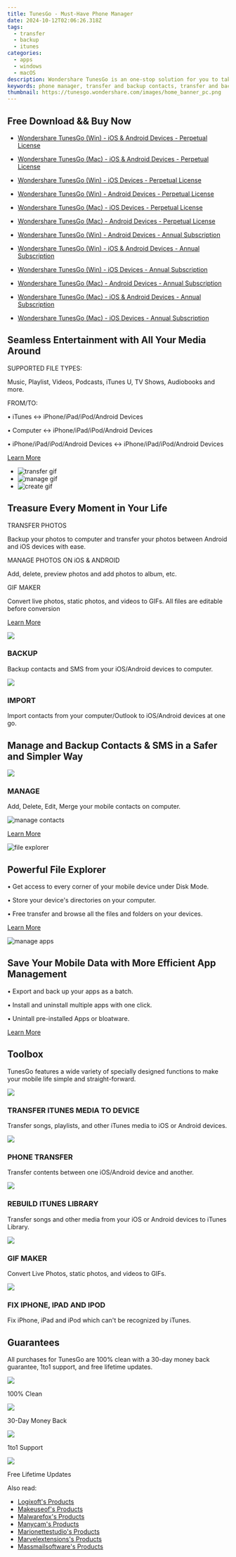 ```yaml
---
title: TunesGo - Must-Have Phone Manager
date: 2024-10-12T02:06:26.318Z
tags: 
  - transfer
  - backup
  - itunes
categories: 
  - apps
  - windows
  - macOS
description: Wondershare TunesGo is an one-stop solution for you to take full control of your iOS and Android device.Your must-have phone manager.
keywords: phone manager, transfer and backup contacts, transfer and backup photos, transfer and backup music, transfer and backup sms, 
thumbnail: https://tunesgo.wondershare.com/images/home_banner_pc.png
---
```


## Free Download && Buy Now

- [Wondershare TunesGo (Win) - iOS & Android Devices - Perpetual License](https://secure.2checkout.com/order/cart.php?PRODS=4579896&QTY=1&AFFILIATE=108875&CART=1)
- [Wondershare TunesGo (Mac) - iOS & Android Devices - Perpetual License](https://secure.2checkout.com/order/cart.php?PRODS=4594912&QTY=1&AFFILIATE=108875&CART=1)
- [Wondershare TunesGo (Win) - iOS Devices - Perpetual License](https://secure.2checkout.com/order/cart.php?PRODS=4698522&QTY=1&AFFILIATE=108875&CART=1)
- [Wondershare TunesGo (Win) - Android Devices - Perpetual License](https://secure.2checkout.com/order/cart.php?PRODS=4698523&QTY=1&AFFILIATE=108875&CART=1)
- [Wondershare TunesGo (Mac) - iOS Devices - Perpetual License](https://secure.2checkout.com/order/cart.php?PRODS=4698524&QTY=1&AFFILIATE=108875&CART=1)
- [Wondershare TunesGo (Mac) - Android Devices - Perpetual License](https://secure.2checkout.com/order/cart.php?PRODS=4698527&QTY=1&AFFILIATE=108875&CART=1)

- [Wondershare TunesGo (Win) - Android Devices - Annual Subscription](https://secure.2checkout.com/order/cart.php?PRODS=38784203&QTY=1&AFFILIATE=108875&CART=1)
- [Wondershare TunesGo (Win) - iOS & Android Devices - Annual Subscription](https://secure.2checkout.com/order/cart.php?PRODS=38784205&QTY=1&AFFILIATE=108875&CART=1)
- [Wondershare TunesGo (Win) - iOS Devices - Annual Subscription](https://secure.2checkout.com/order/cart.php?PRODS=38784209&QTY=1&AFFILIATE=108875&CART=1)
- [Wondershare TunesGo (Mac) - Android Devices - Annual Subscription](https://secure.2checkout.com/order/cart.php?PRODS=38784148&QTY=1&AFFILIATE=108875&CART=1)
- [Wondershare TunesGo (Mac) - iOS & Android Devices - Annual Subscription](https://secure.2checkout.com/order/cart.php?PRODS=38784186&QTY=1&AFFILIATE=108875&CART=1)
- [Wondershare TunesGo (Mac) - iOS Devices - Annual Subscription](https://secure.2checkout.com/order/cart.php?PRODS=38784194&QTY=1&AFFILIATE=108875&CART=1)

## Seamless Entertainment with All Your Media Around

SUPPORTED FILE TYPES:

Music, Playlist, Videos, Podcasts, iTunes U, TV Shows, Audiobooks and more.

FROM/TO:

• iTunes <-> iPhone/iPad/iPod/Android Devices

• Computer <-> iPhone/iPad/iPod/Android Devices

• iPhone/iPad/iPod/Android Devices <-> iPhone/iPad/iPod/Android Devices

[Learn More](https://tunesgo.wondershare.com/music.html)

- ![transfer gif](https://tunesgo.wondershare.com/images/transfer-gif.gif)
- ![manage gif](https://tunesgo.wondershare.com/images/manage-gif.gif)
- ![create gif](https://tunesgo.wondershare.com/images/make-gif.gif)

## Treasure Every Moment in Your Life

TRANSFER PHOTOS

Backup your photos to computer and transfer your photos between Android and iOS devices with ease.

MANAGE PHOTOS ON iOS & ANDROID

Add, delete, preview photos and add photos to album, etc.

GIF MAKER

Convert live photos, static photos, and videos to GIFs. All files are editable before conversion

[Learn More](https://tunesgo.wondershare.com/photo.html)

![](https://tunesgo.wondershare.com/images/icon_1.png)

### BACKUP

Backup contacts and SMS from your iOS/Android devices to computer.

![](https://tunesgo.wondershare.com/images/icon_2.png)

### IMPORT

Import contacts from your computer/Outlook to iOS/Android devices at one go.

## Manage and Backup Contacts & SMS in a Safer and Simpler Way

![](https://tunesgo.wondershare.com/images/icon_3.png)

### MANAGE

Add, Delete, Edit, Merge your mobile contacts on computer.

![manage contacts](https://tunesgo.wondershare.com/images/manage-cm.gif)

[Learn More](https://tunesgo.wondershare.com/contact.html)

![file explorer](https://tunesgo.wondershare.com/images/file_gif.gif)

## Powerful File Explorer

• Get access to every corner of your mobile device under Disk Mode.

• Store your device's directories on your computer.

• Free transfer and browse all the files and folders on your devices.

[Learn More](https://tunesgo.wondershare.com/file.html)

![manage apps](https://tunesgo.wondershare.com/images/pro_pic17.png)

## Save Your Mobile Data with More Efficient App Management

• Export and back up your apps as a batch.

• Install and uninstall multiple apps with one click.

• Unintall pre-installed Apps or bloatware.

[Learn More](https://tunesgo.wondershare.com/apps.html)

## Toolbox

TunesGo features a wide variety of specially designed functions to make your mobile life simple and straight-forward.

![](https://tunesgo.wondershare.com/images/toolbox_1.png)

### TRANSFER ITUNES MEDIA TO DEVICE

Transfer songs, playlists, and other iTunes media to iOS or Android devices.

![](https://tunesgo.wondershare.com/images/toolbox_2.png)

### PHONE TRANSFER

Transfer contents between one iOS/Android device and another.

![](https://tunesgo.wondershare.com/images/toolbox_3.png)

### REBUILD ITUNES LIBRARY

Transfer songs and other media from your iOS or Android devices to iTunes Library.

![](https://tunesgo.wondershare.com/images/toolbox_4.png)

### GIF MAKER

Convert Live Photos, static photos, and videos to GIFs.

![](https://tunesgo.wondershare.com/images/toolbox_5.png)

### FIX IPHONE, IPAD AND IPOD

Fix iPhone, iPad and iPod which can't be recognized by iTunes.

## Guarantees

All purchases for TunesGo are 100% clean with a 30-day money back guarantee, 1to1 support, and free lifetime updates.

![](https://tunesgo.wondershare.com/images/icon_9.png)

100% Clean

![](https://tunesgo.wondershare.com/images/icon_10.png)

30-Day Money Back

![](https://tunesgo.wondershare.com/images/icon_11.png)

1to1 Support

![](https://tunesgo.wondershare.com/images/icon_12.png)

Free Lifetime Updates

<ins class="adsbygoogle"
      style="display:block"
      data-ad-client="ca-pub-7571918770474297"
      data-ad-slot="8358498916"
      data-ad-format="auto"
      data-full-width-responsive="true"></ins>

<span class="atpl-alsoreadstyle">Also read:</span>
<div><ul>
<li><a href="https://tools.techidaily.com/logixoft/products/"><u>Logixoft's Products</u></a></li>
<li><a href="https://tools.techidaily.com/makeuseof/products/"><u>Makeuseof's Products</u></a></li>
<li><a href="https://tools.techidaily.com/malwarefox/products/"><u>Malwarefox's Products</u></a></li>
<li><a href="https://tools.techidaily.com/manycam/products/"><u>Manycam's Products</u></a></li>
<li><a href="https://tools.techidaily.com/marionettestudio/products/"><u>Marionettestudio's Products</u></a></li>
<li><a href="https://tools.techidaily.com/marvelextensions/products/"><u>Marvelextensions's Products</u></a></li>
<li><a href="https://tools.techidaily.com/massmailsoftware/products/"><u>Massmailsoftware's Products</u></a></li>
</ul></div>


